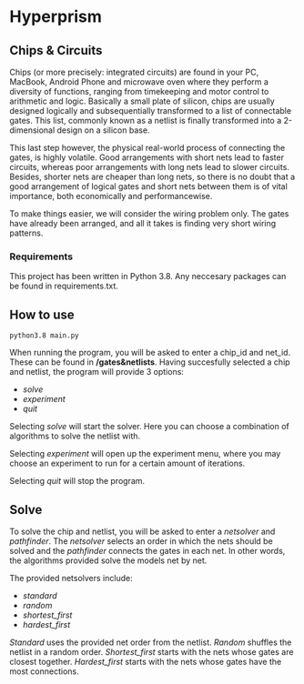 # Hyperprism
## Chips & Circuits

Chips (or more precisely: integrated circuits) are found in your PC, MacBook, Android Phone and microwave oven where they perform a diversity of functions, ranging from timekeeping and motor control to arithmetic and logic. Basically a small plate of silicon, chips are usually designed logically and subsequentially transformed to a list of connectable gates. This list, commonly known as a netlist is finally transformed into a 2-dimensional design on a silicon base.

This last step however, the physical real-world process of connecting the gates, is highly volatile. Good arrangements with short nets lead to faster circuits, whereas poor arrangements with long nets lead to slower circuits. Besides, shorter nets are cheaper than long nets, so there is no doubt that a good arrangement of logical gates and short nets between them is of vital importance, both economically and performancewise.

To make things easier, we will consider the wiring problem only. The gates have already been arranged, and all it takes is finding very short wiring patterns.

### Requirements
This project has been written in Python 3.8. Any neccesary packages can be found in requirements.txt.

## How to use
```
python3.8 main.py
```
When running the program, you will be asked to enter a chip_id and net_id. These can be found in **/gates&netlists**.
Having succesfully selected a chip and netlist, the program will provide 3 options:
- *solve*
- *experiment*
- *quit*

Selecting *solve* will start the solver. Here you can choose a combination of algorithms to solve the netlist with.

Selecting *experiment* will open up the experiment menu, where you may choose an experiment to run for a certain amount of iterations.

Selecting *quit* will stop the program.

## Solve
To solve the chip and netlist, you will be asked to enter a *netsolver* and *pathfinder*. The *netsolver* selects an order in which the nets should be solved and the *pathfinder* connects the gates in each net. In other words, the algorithms provided solve the models net by net.

The provided netsolvers include:
- *standard*
- *random*
- *shortest_first*
- *hardest_first*

*Standard* uses the provided net order from the netlist. *Random* shuffles the netlist in a random order. *Shortest_first* starts with the nets whose gates are closest together. *Hardest_first* starts with the nets whose gates have the most connections.
